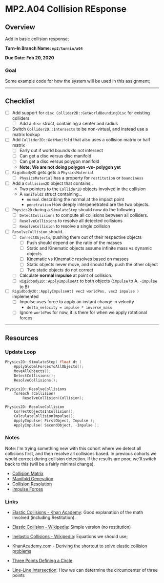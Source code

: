MP2.A04 Collision REsponse
======

## Overview
Add in basic collision response; 

**Turn-In Branch Name: `mp2/turnin/a04`**

**Due Date: Feb 20, 2020**

### Goal 
Some example code for how the system will be used in this assignment;

------

## Checklist

- [ ] Add support for `disc Collider2D::GetWorldBoundingDisc` for existing colliders
	- [ ] Add a `disc` struct, containing a center and radius
- [ ] Switch `Collider2D::Intersects` to be non-virtual, and instead use a matrix lookup
- [ ] Add `Collider2D::GetManifold` that also uses a collision matrix or half matrix
    - [ ] Early out if world bounds do not intersect
    - [ ] Can get a disc versus disc manifold
    - [ ] Can get a disc versus polygon manifold
    - **Note: We are not doing polygon -vs- polygon yet**
- [ ] `Rigidbody2D` gets gets a `PhysicsMaterial`
    - [ ] `PhysicsMaterial` has a property for `restitution` or `bounciness`
- [ ] Add a `Collision2D` object that contains..
    - Two pointers to the `Collider2D` objects involved in the collision
    - A `manifold2` struct containing...
      - `normal` describing the normal at the impact point
      - `penetration` How deeply interpenetrated are the two objects.
- [ ] `Physics2D` during a `SimulateStep` should now do the following
    - [ ] `DetectCollisions` to compute all collisions between all colliders.
    - [ ] `ResolveCollisions` to resolve all detected collisions
    - [ ] `ResolveCollision` to resolve a single collision
- [ ] `ResolveCollision` should...
    - [ ] `CorrectObjects`, pushing them out of their respective objects
        - [ ] Push should depend on the ratio of the masses
        - [ ] Static and Kinematic objects assume infinite mass vs dynamic objects
        - [ ] Kinematic vs Kinematic resolves based on masses
        - [ ] Static objects never move, and should fully push the other object
        - [ ] Two static objects do not correct
    - [ ] Calculate **normal impulse** at point of collision. 
    - [ ] `Rigidbody2D::ApplyImpulseAt` to both objects (`impulse` to A, `-impulse` to B)
- [ ] `Rigidbody2D::ApplyImpulseAt( vec2 worldPos, vec2 impulse )` implemented
    - [ ] Impulse uses force to apply an instant change in velocity
        - `delta_velocity = impulse * inverse_mass`
    - [ ] Ignore `worldPos` for now, it is there for when we apply rotational forces
------

## Resources

### Update Loop

```cpp
Physics2D::SimulateStep( float dt ) 
	ApplyGlobalForcesToAllObjects();
	MoveAllObjects();
	DetectCollisions();
	ResolveCollisions();

Physics2D::ResolveCollisions
	foreach (Collision) 
		ResolveCollision(Collision); 

Physics2D::ResolveCollision
	CorrectObjectsInCollision();
	CalculateCollisionImpulse();
	ApplyImpulse( FirstObject, Impulse );
	ApplyImpulse( SecondObject, -Impulse ); 
```


### Notes
Note: I'm trying something new with this cohort where we detect all collisions first, 
and then resolve all collisions based.  In previous cohorts we would correct during collision detection.  If the results are poor, we'll switch back to this (will be a fairly minimal change).

- [Collision Matrix](./collisionmatrix.md)
- [Manifold Generation](./manifold.md)
- [Collision Resolution](./collision.md)
- [Impulse Forces](./impulses.md)


### Links
- [Elastic Collisions - Khan Academy](https://www.khanacademy.org/science/physics/linear-momentum/elastic-and-inelastic-collisions/a/what-are-elastic-and-inelastic-collisions):  Good explanation of the math involved (including Restitution). 
- [Elastic Collision - Wikipedia](https://en.wikipedia.org/wiki/Elastic_collision):  Simple version (no restitution)
- [Inelastic Collisions - Wikipedia](https://en.wikipedia.org/wiki/Inelastic_collision):  Equations we should use; 
- [KhanAcademy.com - Deriving the shortcut to solve elastic collision problems](https://www.khanacademy.org/science/physics/linear-momentum/elastic-and-inelastic-collisions/v/deriving-the-shortcut-to-solve-elastic-collision-problems) 

- [Three Points Defining a Circle](https://www.khanacademy.org/math/geometry-home/triangle-properties/perpendicular-bisectors/v/three-points-defining-a-circle) 
- [Line-Line Intersection](https://en.wikipedia.org/wiki/Line%E2%80%93line_intersection): How we can determine the circumcenter of three points